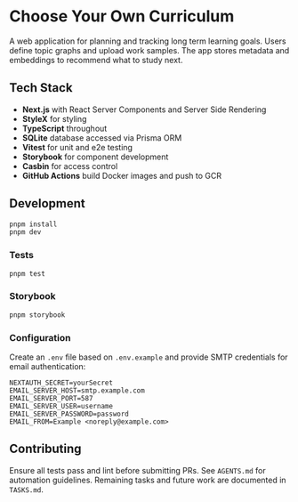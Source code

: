 # Choose Your Own Curriculum

A web application for planning and tracking long term learning goals. Users define topic graphs and upload work samples. The app stores metadata and embeddings to recommend what to study next.

## Tech Stack

- **Next.js** with React Server Components and Server Side Rendering
- **StyleX** for styling
- **TypeScript** throughout
- **SQLite** database accessed via Prisma ORM
- **Vitest** for unit and e2e testing
- **Storybook** for component development
- **Casbin** for access control
- **GitHub Actions** build Docker images and push to GCR

## Development

```bash
pnpm install
pnpm dev
```

### Tests

```bash
pnpm test
```

### Storybook

```bash
pnpm storybook
```

### Configuration

Create an `.env` file based on `.env.example` and provide SMTP credentials for email authentication:

```
NEXTAUTH_SECRET=yourSecret
EMAIL_SERVER_HOST=smtp.example.com
EMAIL_SERVER_PORT=587
EMAIL_SERVER_USER=username
EMAIL_SERVER_PASSWORD=password
EMAIL_FROM=Example <noreply@example.com>
```

## Contributing

Ensure all tests pass and lint before submitting PRs. See `AGENTS.md` for automation guidelines.
Remaining tasks and future work are documented in `TASKS.md`.
